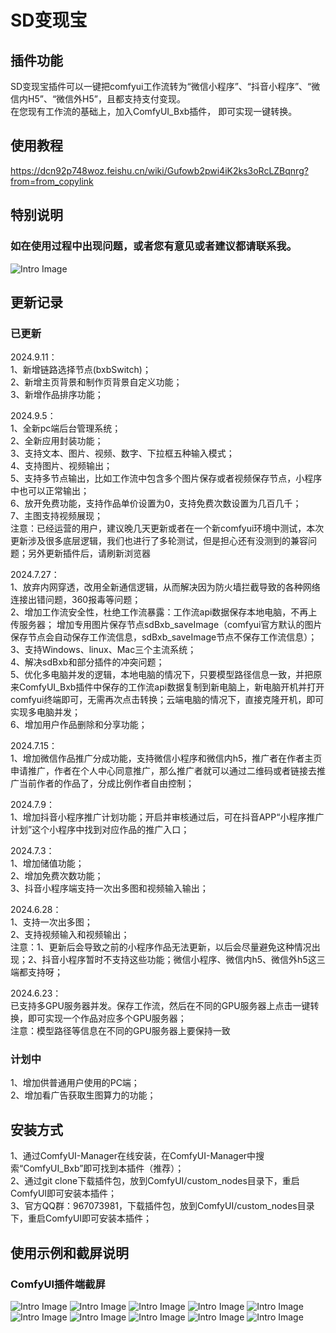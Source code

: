 # SD变现宝
## 插件功能
SD变现宝插件可以一键把comfyui工作流转为“微信小程序”、“抖音小程序”、“微信内H5”、“微信外H5”，且都支持支付变现。  
在您现有工作流的基础上，加入ComfyUI_Bxb插件， 即可实现一键转换。
## 使用教程   
https://dcn92p748woz.feishu.cn/wiki/Gufowb2pwi4iK2ks3oRcLZBqnrg?from=from_copylink
## 特别说明
### 如在使用过程中出现问题，或者您有意见或者建议都请联系我。  
![Intro Image](assets/lxwm.jpg) 
## 更新记录 
### 已更新
2024.9.11：  
1、新增链路选择节点(bxbSwitch)；  
2、新增主页背景和制作页背景自定义功能；   
3、新增作品排序功能；    

2024.9.5：  
1、全新pc端后台管理系统；  
2、全新应用封装功能；  
3、支持文本、图片、视频、数字、下拉框五种输入模式；  
4、支持图片、视频输出；   
5、支持多节点输出，比如工作流中包含多个图片保存或者视频保存节点，小程序中也可以正常输出；    
6、放开免费功能，支持作品单价设置为0，支持免费次数设置为几百几千；  
7、主图支持视频展现；  
注意：已经运营的用户，建议晚几天更新或者在一个新comfyui环境中测试，本次更新涉及很多底层逻辑，我们也进行了多轮测试，但是担心还有没测到的兼容问题；另外更新插件后，请刷新浏览器

2024.7.27：  
1、放弃内网穿透，改用全新通信逻辑，从而解决因为防火墙拦截导致的各种网络连接出错问题，360报毒等问题；  
2、增加工作流安全性，杜绝工作流暴露：工作流api数据保存本地电脑，不再上传服务器； 增加专用图片保存节点sdBxb_saveImage（comfyui官方默认的图片保存节点会自动保存工作流信息，sdBxb_saveImage节点不保存工作流信息）；  
3、支持Windows、linux、Mac三个主流系统；  
4、解决sdBxb和部分插件的冲突问题；  
5、优化多电脑并发的逻辑，本地电脑的情况下，只要模型路径信息一致，并把原来ComfyUI_Bxb插件中保存的工作流api数据复制到新电脑上，新电脑开机并打开comfyui终端即可，无需再次点击转换；云端电脑的情况下，直接克隆开机，即可实现多电脑并发；  
6、增加用户作品删除和分享功能；   

2024.7.15：  
1、增加微信作品推广分成功能，支持微信小程序和微信内h5，推广者在作者主页申请推广，作者在个人中心同意推广，那么推广者就可以通过二维码或者链接去推广当前作者的作品了，分成比例作者自由控制；  
  
2024.7.9：  
1、增加抖音小程序推广计划功能；开启并审核通过后，可在抖音APP“小程序推广计划”这个小程序中找到对应作品的推广入口；  
  
2024.7.3：  
1、增加储值功能；  
2、增加免费次数功能；  
3、抖音小程序端支持一次出多图和视频输入输出；  
  
2024.6.28：  
1、支持一次出多图；  
2、支持视频输入和视频输出；  
注意：1、更新后会导致之前的小程序作品无法更新，以后会尽量避免这种情况出现；2、抖音小程序暂时不支持这些功能；微信小程序、微信内h5、微信外h5这三端都支持呀； 
   
2024.6.23：  
已支持多GPU服务器并发。保存工作流，然后在不同的GPU服务器上点击一键转换，即可实现一个作品对应多个GPU服务器；  
注意：模型路径等信息在不同的GPU服务器上要保持一致
### 计划中   
1、增加供普通用户使用的PC端；  
2、增加看广告获取生图算力的功能；  
## 安装方式
1、通过ComfyUI-Manager在线安装，在ComfyUI-Manager中搜索“ComfyUI_Bxb”即可找到本插件（推荐）；  
2、通过git clone下载插件包，放到ComfyUI/custom_nodes目录下，重启ComfyUI即可安装本插件；  
3、官方QQ群：967073981，下载插件包，放到ComfyUI/custom_nodes目录下，重启ComfyUI即可安装本插件；  
## 使用示例和截屏说明
### ComfyUI插件端截屏
![Intro Image](assets/01.png) 
![Intro Image](assets/02.png) 
![Intro Image](assets/03.png) 
![Intro Image](assets/04.png) 
![Intro Image](assets/05.jpg) 
![Intro Image](assets/06.jpg) 
![Intro Image](assets/07.png) 
![Intro Image](assets/08.png) 
![Intro Image](assets/09.png) 
![Intro Image](assets/10.png) 